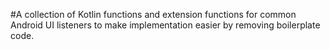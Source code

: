 #A collection of Kotlin functions and extension functions for common Android UI listeners to make implementation easier by removing boilerplate code. 
